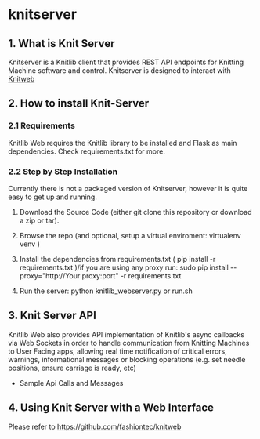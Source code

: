 # knitserver

## 1. What is Knit Server
Knitserver is a Knitlib client that provides REST API endpoints for Knitting Machine software and control. Knitserver is designed to interact with [Knitweb](https://github.com/fashiontec/knitweb)

## 2. How to install Knit-Server
### 2.1 Requirements
Knitlib Web requires the Knitlib library to be installed and Flask as main dependencies. Check requirements.txt for more.
### 2.2 Step by Step Installation

Currently there is not a packaged version of Knitserver, however it is quite easy to get up and running.

1. Download the Source Code (either git clone this repository or download a zip or tar).
2. Browse the repo (and optional, setup a virtual enviroment: virtualenv venv )
3. Install the dependencies from requirements.txt ( pip install -r requirements.txt )/if you are using any proxy run: sudo pip install --proxy="http://Your proxy:port" -r requirements.txt

4. Run the server: python knitlib_webserver.py or run.sh

## 3. Knit Server API
Knitlib Web also provides API implementation of Knitlib's async callbacks via Web Sockets in order to handle communication from Knitting Machines to User Facing apps, allowing real time notification of critical errors, warnings, informational messages or blocking operations (e.g. set needle positions, ensure carriage is ready, etc)
* Sample Api Calls and Messages

## 4. Using Knit Server with a Web Interface
Please refer to https://github.com/fashiontec/knitweb
